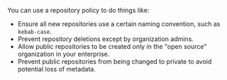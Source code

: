 You can use a repository policy to do things like:

* Ensure all new repositories use a certain naming convention, such as `kebab-case`.
* Prevent repository deletions except by organization admins.
* Allow public repositories to be created only in the "open source" organization in your enterprise.
* Prevent public repositories from being changed to private to avoid potential loss of metadata.

